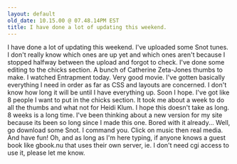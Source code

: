 ```yaml
---
layout: default
old_date: 10.15.00 @ 07.48.14PM EST
title: I have done a lot of updating this weekend.
---
```


I have done a lot of updating this weekend. I've uploaded some Snot tunes. I
don't really know which ones are up yet and which ones aren't because I
stopped halfway between the upload and forgot to check. I've done some editing
to the chicks section. A bunch of Catherine Zeta-Jones thumbs to make. I
watched Entrapment today. Very good movie. I've gotten basically everything I
need in order as far as CSS and layouts are concerned. I don't know how long
it will be until I have everything up. Soon I hope. I've got like 8 people I
want to put in the chicks section. It took me about a week to do all the
thumbs and what not for Heidi Klum. I hope this doesn't take as long. 8 weeks
is a long time. I've been thinking about a new version for my site because its
been so long since I made this one. Bored with it already... Well, go download
some Snot. I command you. Click on music then real media. And have fun! Oh,
and as long as I'm here typing, if anyone knows a guest book like gbook.nu
that uses their own server, ie. I don't need cgi access to use it, please let
me know.
